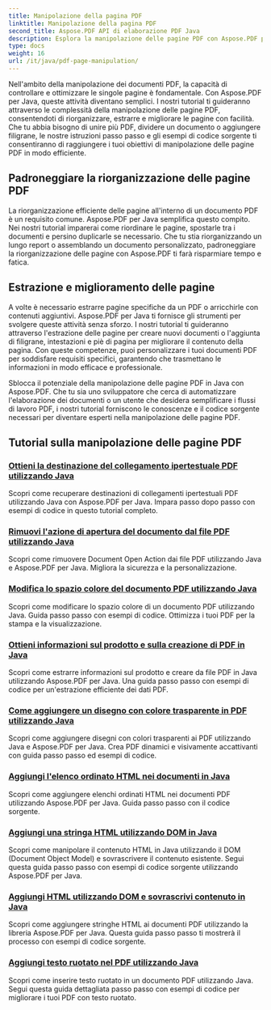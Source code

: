 ```yaml
---
title: Manipolazione della pagina PDF
linktitle: Manipolazione della pagina PDF
second_title: Aspose.PDF API di elaborazione PDF Java
description: Esplora la manipolazione delle pagine PDF con Aspose.PDF per Java. Impara a riorganizzare, estrarre e migliorare le pagine PDF senza sforzo.
type: docs
weight: 16
url: /it/java/pdf-page-manipulation/
---
```


Nell'ambito della manipolazione dei documenti PDF, la capacità di controllare e ottimizzare le singole pagine è fondamentale. Con Aspose.PDF per Java, queste attività diventano semplici. I nostri tutorial ti guideranno attraverso le complessità della manipolazione delle pagine PDF, consentendoti di riorganizzare, estrarre e migliorare le pagine con facilità. Che tu abbia bisogno di unire più PDF, dividere un documento o aggiungere filigrane, le nostre istruzioni passo passo e gli esempi di codice sorgente ti consentiranno di raggiungere i tuoi obiettivi di manipolazione delle pagine PDF in modo efficiente.

## Padroneggiare la riorganizzazione delle pagine PDF

La riorganizzazione efficiente delle pagine all'interno di un documento PDF è un requisito comune. Aspose.PDF per Java semplifica questo compito. Nei nostri tutorial imparerai come riordinare le pagine, spostarle tra i documenti e persino duplicarle se necessario. Che tu stia riorganizzando un lungo report o assemblando un documento personalizzato, padroneggiare la riorganizzazione delle pagine con Aspose.PDF ti farà risparmiare tempo e fatica.

## Estrazione e miglioramento delle pagine

A volte è necessario estrarre pagine specifiche da un PDF o arricchirle con contenuti aggiuntivi. Aspose.PDF per Java ti fornisce gli strumenti per svolgere queste attività senza sforzo. I nostri tutorial ti guideranno attraverso l'estrazione delle pagine per creare nuovi documenti o l'aggiunta di filigrane, intestazioni e piè di pagina per migliorare il contenuto della pagina. Con queste competenze, puoi personalizzare i tuoi documenti PDF per soddisfare requisiti specifici, garantendo che trasmettano le informazioni in modo efficace e professionale.

Sblocca il potenziale della manipolazione delle pagine PDF in Java con Aspose.PDF. Che tu sia uno sviluppatore che cerca di automatizzare l'elaborazione dei documenti o un utente che desidera semplificare i flussi di lavoro PDF, i nostri tutorial forniscono le conoscenze e il codice sorgente necessari per diventare esperti nella manipolazione delle pagine PDF.

## Tutorial sulla manipolazione delle pagine PDF
### [Ottieni la destinazione del collegamento ipertestuale PDF utilizzando Java](./get-pdf-hyperlink-destination-using-java/)
Scopri come recuperare destinazioni di collegamenti ipertestuali PDF utilizzando Java con Aspose.PDF per Java. Impara passo dopo passo con esempi di codice in questo tutorial completo.
### [Rimuovi l'azione di apertura del documento dal file PDF utilizzando Java](./remove-document-open-action-from-pdf-file-using-java/)
Scopri come rimuovere Document Open Action dai file PDF utilizzando Java e Aspose.PDF per Java. Migliora la sicurezza e la personalizzazione.
### [Modifica lo spazio colore del documento PDF utilizzando Java](./change-color-space-of-pdf-document-using-java/)
Scopri come modificare lo spazio colore di un documento PDF utilizzando Java. Guida passo passo con esempi di codice. Ottimizza i tuoi PDF per la stampa e la visualizzazione.
### [Ottieni informazioni sul prodotto e sulla creazione di PDF in Java](./get-product-and-build-information-of-pdf-in-java/)
Scopri come estrarre informazioni sul prodotto e creare da file PDF in Java utilizzando Aspose.PDF per Java. Una guida passo passo con esempi di codice per un'estrazione efficiente dei dati PDF.
### [Come aggiungere un disegno con colore trasparente in PDF utilizzando Java](./how-to-add-drawing-with-transparent-color-in-pdf-using-java/)
Scopri come aggiungere disegni con colori trasparenti ai PDF utilizzando Java e Aspose.PDF per Java. Crea PDF dinamici e visivamente accattivanti con guida passo passo ed esempi di codice.
### [Aggiungi l'elenco ordinato HTML nei documenti in Java](./add-html-ordered-list-into-documents-in-java/)
Scopri come aggiungere elenchi ordinati HTML nei documenti PDF utilizzando Aspose.PDF per Java. Guida passo passo con il codice sorgente.
### [Aggiungi una stringa HTML utilizzando DOM in Java](./add-html-string-using-dom-in-java/)
Scopri come manipolare il contenuto HTML in Java utilizzando il DOM (Document Object Model) e sovrascrivere il contenuto esistente. Segui questa guida passo passo con esempi di codice sorgente utilizzando Aspose.PDF per Java.
### [Aggiungi HTML utilizzando DOM e sovrascrivi contenuto in Java](./add-html-using-dom-and-overwrite-content-in-java/)
Scopri come aggiungere stringhe HTML ai documenti PDF utilizzando la libreria Aspose.PDF per Java. Questa guida passo passo ti mostrerà il processo con esempi di codice sorgente.
### [Aggiungi testo ruotato nel PDF utilizzando Java](./add-rotated-text-in-pdf-using-java/)
Scopri come inserire testo ruotato in un documento PDF utilizzando Java. Segui questa guida dettagliata passo passo con esempi di codice per migliorare i tuoi PDF con testo ruotato.